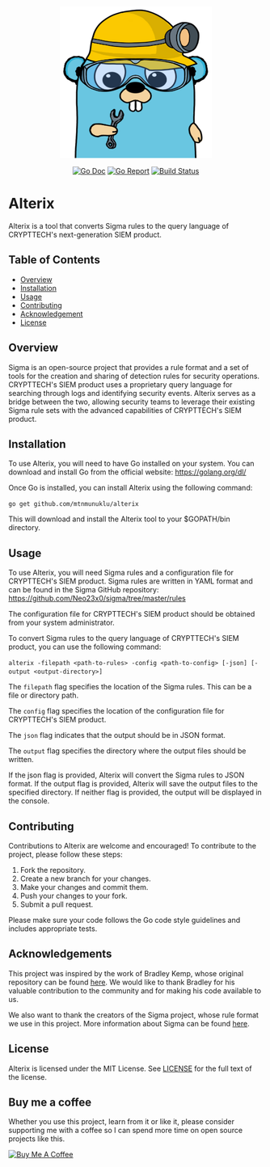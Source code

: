 <p align="center">
  <img width="300" height="300" src="images/logo.png">
</p>

<p align="center">
<a href="https://pkg.go.dev/github.com/mtnmunuklu/alterix"><img src="https://img.shields.io/badge/%F0%9F%93%9A%20godoc-pkg-informational.svg" alt="Go Doc"></a> <a href="https://goreportcard.com/report/github.com/mtnmunuklu/alterix"><img src="https://img.shields.io/badge/%F0%9F%93%9D%20goreport-A+-success.svg" alt="Go Report"></a> <a href="https://travis-ci.com/"><img src="https://img.shields.io/badge/%E2%9A%99%20build-X-success.svg" alt="Build Status"></a> 

# Alterix

Alterix is a tool that converts Sigma rules to the query language of CRYPTTECH's next-generation SIEM product.

## Table of Contents

- [Overview](#overview)
- [Installation](#installation)
- [Usage](#usage)
- [Contributing](#contributing)
- [Acknowledgement](#acknowledgement)
- [License](#license)

## Overview

Sigma is an open-source project that provides a rule format and a set of tools for the creation and sharing of detection rules for security operations. CRYPTTECH's SIEM product uses a proprietary query language for searching through logs and identifying security events. Alterix serves as a bridge between the two, allowing security teams to leverage their existing Sigma rule sets with the advanced capabilities of CRYPTTECH's SIEM product.

## Installation

To use Alterix, you will need to have Go installed on your system. You can download and install Go from the official website: https://golang.org/dl/

Once Go is installed, you can install Alterix using the following command:

```go get github.com/mtnmunuklu/alterix```


This will download and install the Alterix tool to your $GOPATH/bin directory.

## Usage

To use Alterix, you will need Sigma rules and a configuration file for CRYPTTECH's SIEM product. Sigma rules are written in YAML format and can be found in the Sigma GitHub repository: https://github.com/Neo23x0/sigma/tree/master/rules

The configuration file for CRYPTTECH's SIEM product should be obtained from your system administrator.

To convert Sigma rules to the query language of CRYPTTECH's SIEM product, you can use the following command:

```alterix -filepath <path-to-rules> -config <path-to-config> [-json] [-output <output-directory>]```

The `filepath` flag specifies the location of the Sigma rules. This can be a file or directory path.

The `config` flag specifies the location of the configuration file for CRYPTTECH's SIEM product.

The `json` flag indicates that the output should be in JSON format.

The `output` flag specifies the directory where the output files should be written.

If the json flag is provided, Alterix will convert the Sigma rules to JSON format. If the output flag is provided, Alterix will save the output files to the specified directory. If neither flag is provided, the output will be displayed in the console.

## Contributing

Contributions to Alterix are welcome and encouraged! To contribute to the project, please follow these steps:

1. Fork the repository.
2. Create a new branch for your changes.
3. Make your changes and commit them.
4. Push your changes to your fork.
5. Submit a pull request.

Please make sure your code follows the Go code style guidelines and includes appropriate tests.

## Acknowledgements

This project was inspired by the work of Bradley Kemp, whose original repository can be found [here](https://github.com/bradleyjkemp/sigma-go). We would like to thank Bradley for his valuable contribution to the community and for making his code available to us.

We also want to thank the creators of the Sigma project, whose rule format we use in this project. More information about Sigma can be found [here](https://github.com/Neo23x0/sigma).

## License

Alterix is licensed under the MIT License. See [LICENSE](LICENSE) for the full text of the license.

## Buy me a coffee

Whether you use this project, learn from it or like it, please consider supporting me with a coffee so I can spend more time on open source projects like this.

<a href="https://www.buymeacoffee.com/mtnmunuklu" target="_blank"><img src="https://cdn.buymeacoffee.com/buttons/v2/default-yellow.png" alt="Buy Me A Coffee" style="height: 60px !important;width: 217px !important;" ></a>

